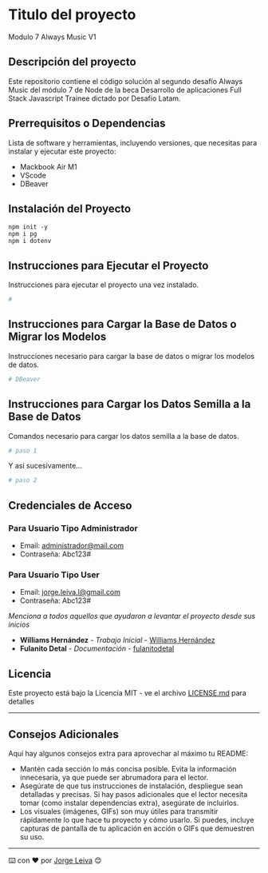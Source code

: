 # Titulo del proyecto

Modulo 7 Always Music V1

## Descripción del proyecto

Este repositorio contiene el código solución al segundo desafío Always Music del módulo 7 de Node de la beca Desarrollo de aplicaciones Full Stack Javascript Trainee dictado por Desafío Latam.

## Prerrequisitos o Dependencias

Lista de software y herramientas, incluyendo versiones, que necesitas para instalar y ejecutar este proyecto:

- Mackbook Air M1
- VScode
- DBeaver

## Instalación del Proyecto

```
npm init -y
npm i pg
npm i dotenv
```

## Instrucciones para Ejecutar el Proyecto

Instrucciones para ejecutar el proyecto una vez instalado.

```bash
#
```

## Instrucciones para Cargar la Base de Datos o Migrar los Modelos

Instrucciones necesario para cargar la base de datos o migrar los modelos de datos.

```bash
# DBeaver
```

## Instrucciones para Cargar los Datos Semilla a la Base de Datos

Comandos necesario para cargar los datos semilla a la base de datos.

```bash
# paso 1
```

Y así sucesivamente...

```bash
# paso 2
```

## Credenciales de Acceso

### Para Usuario Tipo Administrador

- Email: administrador@mail.com
- Contraseña: Abc123#

### Para Usuario Tipo User

- Email: jorge.leiva.l@gmail.com
- Contraseña: Abc123#

_Menciona a todos aquellos que ayudaron a levantar el proyecto desde sus inicios_

* **Williams Hernández** - *Trabajo Inicial* - [Williams Hernández](https://github.com/hernandw)
* **Fulanito Detal** - *Documentación* - [fulanitodetal](https://github.com/juanito)

## Licencia

Este proyecto está bajo la Licencia MIT - ve el archivo [LICENSE.md](LICENSE) para detalles

---

## Consejos Adicionales

Aquí hay algunos consejos extra para aprovechar al máximo tu README:

- Mantén cada sección lo más concisa posible. Evita la información innecesaria, ya que puede ser abrumadora para el lector.
- Asegúrate de que tus instrucciones de instalación, despliegue sean detalladas y precisas. Si hay pasos adicionales que el lector necesita tomar (como instalar dependencias extra), asegúrate de
incluirlos.
- Los visuales (imágenes, GIFs) son muy útiles para transmitir rápidamente lo que hace tu proyecto y cómo usarlo. Si puedes, incluye capturas de pantalla de tu aplicación en acción o GIFs que
demuestren su uso.

---

⌨️ con ❤️ por [Jorge Leiva](https://github.com/jaleival) 😊